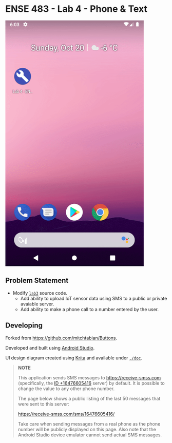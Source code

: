 # ENSE 483 - Lab 4 - Phone & Text

![Demo](./assets/demo.gif)

## Problem Statement

- Modify [`lab3`](../lab3) source code.
  - Add ability to upload IoT sensor data using SMS to a public or private
    avaiable server.
  - Add ability to make a phone call to a number entered by the user.

## Developing

Forked from https://github.com/mitchtabian/Buttons.

Developed and built using
[Android Studio](https://developer.android.com/studio).

UI design diagram created using [Krita](https://krita.org/) and available under
[`./doc`](./doc).

> **NOTE**
>
> This application sends SMS messages to https://receive-smss.com (specifically,
> the [ID +16476605416](https://receive-smss.com/sms/16476605416/) server) by
> default. It is possible to change the value to any other phone number.
>
> The page below shows a public listing of the last 50 messages that were sent
> to this server:
>
> https://receive-smss.com/sms/16476605416/
>
> Take care when sending messages from a real phone as the phone number will be
> publicly displayed on this page. Also note that the Android Studio device
> emulator cannot send actual SMS messages.
